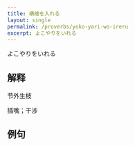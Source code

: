 ```yaml
---
title: 横槍を入れる
layout: single
permalink: /proverbs/yoko-yari-wo-ireru
excerpt: よこやりをいれる
---
```


よこやりをいれる

## 解释

节外生枝

插嘴；干涉

## 例句

